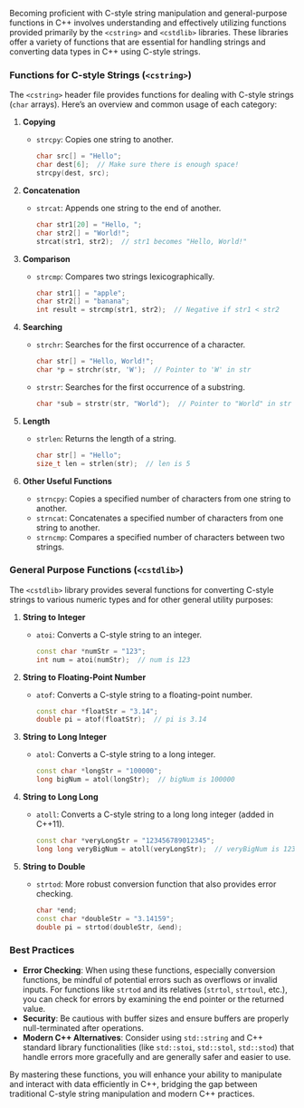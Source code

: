 Becoming proficient with C-style string manipulation and general-purpose functions in C++ involves understanding and effectively utilizing functions provided primarily by the `<cstring>` and `<cstdlib>` libraries. These libraries offer a variety of functions that are essential for handling strings and converting data types in C++ using C-style strings.

### Functions for C-style Strings (`<cstring>`)

The `<cstring>` header file provides functions for dealing with C-style strings (`char` arrays). Here’s an overview and common usage of each category:

1. **Copying**

   - `strcpy`: Copies one string to another.
     ```cpp
     char src[] = "Hello";
     char dest[6];  // Make sure there is enough space!
     strcpy(dest, src);
     ```

2. **Concatenation**

   - `strcat`: Appends one string to the end of another.
     ```cpp
     char str1[20] = "Hello, ";
     char str2[] = "World!";
     strcat(str1, str2);  // str1 becomes "Hello, World!"
     ```

3. **Comparison**

   - `strcmp`: Compares two strings lexicographically.
     ```cpp
     char str1[] = "apple";
     char str2[] = "banana";
     int result = strcmp(str1, str2);  // Negative if str1 < str2
     ```

4. **Searching**

   - `strchr`: Searches for the first occurrence of a character.
     ```cpp
     char str[] = "Hello, World!";
     char *p = strchr(str, 'W');  // Pointer to 'W' in str
     ```
   - `strstr`: Searches for the first occurrence of a substring.
     ```cpp
     char *sub = strstr(str, "World");  // Pointer to "World" in str
     ```

5. **Length**

   - `strlen`: Returns the length of a string.
     ```cpp
     char str[] = "Hello";
     size_t len = strlen(str);  // len is 5
     ```

6. **Other Useful Functions**
   - `strncpy`: Copies a specified number of characters from one string to another.
   - `strncat`: Concatenates a specified number of characters from one string to another.
   - `strncmp`: Compares a specified number of characters between two strings.

### General Purpose Functions (`<cstdlib>`)

The `<cstdlib>` library provides several functions for converting C-style strings to various numeric types and for other general utility purposes:

1. **String to Integer**

   - `atoi`: Converts a C-style string to an integer.
     ```cpp
     const char *numStr = "123";
     int num = atoi(numStr);  // num is 123
     ```

2. **String to Floating-Point Number**

   - `atof`: Converts a C-style string to a floating-point number.
     ```cpp
     const char *floatStr = "3.14";
     double pi = atof(floatStr);  // pi is 3.14
     ```

3. **String to Long Integer**

   - `atol`: Converts a C-style string to a long integer.
     ```cpp
     const char *longStr = "100000";
     long bigNum = atol(longStr);  // bigNum is 100000
     ```

4. **String to Long Long**

   - `atoll`: Converts a C-style string to a long long integer (added in C++11).
     ```cpp
     const char *veryLongStr = "123456789012345";
     long long veryBigNum = atoll(veryLongStr);  // veryBigNum is 123456789012345
     ```

5. **String to Double**
   - `strtod`: More robust conversion function that also provides error checking.
     ```cpp
     char *end;
     const char *doubleStr = "3.14159";
     double pi = strtod(doubleStr, &end);
     ```

### Best Practices

- **Error Checking**: When using these functions, especially conversion functions, be mindful of potential errors such as overflows or invalid inputs. For functions like `strtod` and its relatives (`strtol`, `strtoul`, etc.), you can check for errors by examining the end pointer or the returned value.
- **Security**: Be cautious with buffer sizes and ensure buffers are properly null-terminated after operations.
- **Modern C++ Alternatives**: Consider using `std::string` and C++ standard library functionalities (like `std::stoi`, `std::stol`, `std::stod`) that handle errors more gracefully and are generally safer and easier to use.

By mastering these functions, you will enhance your ability to manipulate and interact with data efficiently in C++, bridging the gap between traditional C-style string manipulation and modern C++ practices.
